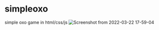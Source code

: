 # simpleoxo
simple oxo game in html/css/js
![Screenshot from 2022-03-22 17-59-04](https://user-images.githubusercontent.com/60938676/159534558-f16882c3-35dd-477a-827c-38b7a510bf12.png)
